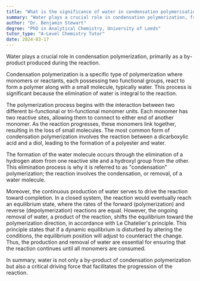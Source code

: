 ```yaml
---
title: "What is the significance of water in condensation polymerisation?"
summary: "Water plays a crucial role in condensation polymerization, frequently generated as a by-product throughout the reaction process."
author: "Dr. Benjamin Stewart"
degree: "PhD in Analytical Chemistry, University of Leeds"
tutor_type: "A-Level Chemistry Tutor"
date: 2024-03-17
---
```


Water plays a crucial role in condensation polymerization, primarily as a by-product produced during the reaction.

Condensation polymerization is a specific type of polymerization where monomers or reactants, each possessing two functional groups, react to form a polymer along with a small molecule, typically water. This process is significant because the elimination of water is integral to the reaction.

The polymerization process begins with the interaction between two different bi-functional or tri-functional monomer units. Each monomer has two reactive sites, allowing them to connect to either end of another monomer. As the reaction progresses, these monomers link together, resulting in the loss of small molecules. The most common form of condensation polymerization involves the reaction between a dicarboxylic acid and a diol, leading to the formation of a polyester and water.

The formation of the water molecule occurs through the elimination of a hydrogen atom from one reactive site and a hydroxyl group from the other. This elimination process is why it is referred to as "condensation" polymerization; the reaction involves the condensation, or removal, of a water molecule.

Moreover, the continuous production of water serves to drive the reaction toward completion. In a closed system, the reaction would eventually reach an equilibrium state, where the rates of the forward (polymerization) and reverse (depolymerization) reactions are equal. However, the ongoing removal of water, a product of the reaction, shifts the equilibrium toward the polymerization direction, in accordance with Le Chatelier's principle. This principle states that if a dynamic equilibrium is disturbed by altering the conditions, the equilibrium position will adjust to counteract the change. Thus, the production and removal of water are essential for ensuring that the reaction continues until all monomers are consumed.

In summary, water is not only a by-product of condensation polymerization but also a critical driving force that facilitates the progression of the reaction.
    
